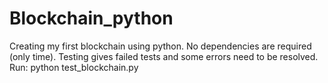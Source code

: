 # Blockchain_python
Creating my first blockchain using python. 
No dependencies are required (only time).
Testing gives failed tests and some errors need to be resolved.
Run: python test_blockchain.py

